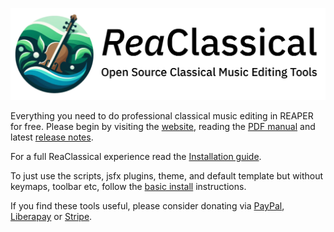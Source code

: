 ![logo](https://github.com/chmaha/ReaClassical/raw/main/docs/images/reaclassical_os.png)

Everything you need to do professional classical music editing in REAPER for free. Please begin by visiting the [website](https://chmaha.github.io/ReaClassical/), reading the [PDF manual](https://github.com/chmaha/ReaClassical/raw/main/PDF_Guide/ReaClassical%20User%20Guide.pdf) and latest [release notes](https://github.com/chmaha/ReaClassical/raw/main/release_notes.pdf).

For a full ReaClassical experience read the [Installation guide](https://github.com/chmaha/ReaClassical/blob/main/install_instructions.md).

To just use the scripts, jsfx plugins, theme, and default template but without keymaps, toolbar etc, follow the [basic install](https://github.com/chmaha/ReaClassical/blob/main/install_instructions.md#basic-manual-install-inside-your-existing-reaper-install) instructions.

If you find these tools useful, please consider donating via [PayPal](https://www.paypal.com/donate/?hosted_button_id=PKJLC3E2UPW6C), [Liberapay](https://liberapay.com/reaclassical/) or [Stripe](https://donate.stripe.com/00g5mydzCftQdpeaEE).
